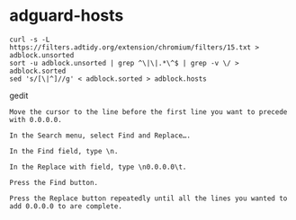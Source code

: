# adguard-hosts
```
curl -s -L https://filters.adtidy.org/extension/chromium/filters/15.txt > adblock.unsorted
sort -u adblock.unsorted | grep ^\|\|.*\^$ | grep -v \/ > adblock.sorted
sed 's/[\|^]//g' < adblock.sorted > adblock.hosts
```


gedit



    Move the cursor to the line before the first line you want to precede with 0.0.0.0.

    In the Search menu, select Find and Replace….

    In the Find field, type \n.

    In the Replace with field, type \n0.0.0.0\t.

    Press the Find button.

    Press the Replace button repeatedly until all the lines you wanted to add 0.0.0.0 to are complete.
